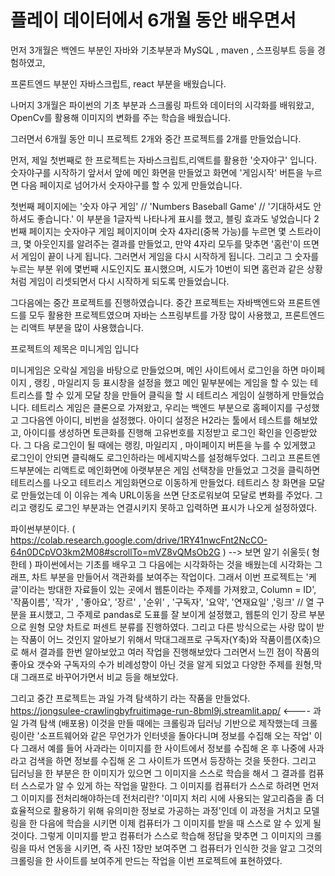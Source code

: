 
# 플레이 데이터에서 6개월 동안 배우면서

먼저 3개월은 백엔드 부분인 자바와 기초부분과 MySQL , maven , 스프링부트 등을 경험하였고,


프론트엔드 부분인  자바스크립트, react 부분을 배웠습니다.

나머지 3개월은 파이썬의 기초 부분과 스크롤링 파트와 데이터의 시각화를 배워왔고,
OpenCv를 활용해 이미지의 변화를 주는 학습을 배웠습니다.

그러면서 6개월 동안 미니 프로젝트 2개와 중간 프로젝트를 2개를 만들었습니다.

먼저, 제일 첫번째로 한 프로젝트는 자바스크립트,리액트를 활용한 '숫자야구' 입니다.
숫자야구를 시작하기 앞서서 앞에 메인 화면을 만들었고 화면에 '게임시작' 버튼을 누르면 다음 페이지로 넘어가서 숫자야구를 할 수 있게 만들었습니다.

첫번째 페이지에는 '숫자 야구 게임' //  'Numbers Baseball Game' // '기대하셔도 안하셔도 좋습니다.' 이 부분을 1글자씩 나타나게 표시를 했고, 블링 효과도 넣었습니다
2번째 페이지는 숫자야구 게임 페이지이며  숫자 4자리(중복 가능)를 누르면 몇 스트라이크, 몇 아웃인지를 알려주는 결과를 만들었고, 만약 4자리 모두를 맞추면
'홈런'이 뜨면서 게임이 끝이 나게 됩니다. 그러면서 게임을 다시 시작하게 됩니다. 그리고 그 숫자를 누르는 부분 위에  몇번째 시도인지도 표시했으며, 시도가 10번이 되면
홈런과 같은 상황처럼 게임이 리셋되면서 다시 시작하게 되도록 만들었습니다.


그다음에는 중간 프로젝트를 진행하였습니다. 중간 프로젝트는 자바백엔드와 프론트엔드를 모두 활용한 프로젝트였으며 
자바는 스프링부트를 가장 많이 사용했고, 프론트엔드는 리액트 부분을 많이 사용했습니다.

프로젝트의 제목은 미니게임 입니다

미니게임은 오락실 게임을 바탕으로 만들었으며, 메인 사이트에서 로그인을 하면 마이페이지 , 랭킹 , 마일리지 등 표시창을 설정을 했고 메인 밑부분에는 게임을 할 수 
있는 테트리스를 할 수 있게 모달 창을 만들어 클릭을 할 시 테트리스 게임이 실행하게 만들었습니다.
테트리스 게임은 클론으로 가져왔고, 우리는 백엔드 부분으로 홈페이지를 구성했고 그다음엔 아이디, 비번을 설정했다.  아이디 설정은  H2라는 툴에서 테스트를 해보았고,
아이디를 생성하면  토큰화를 진행해 고유번호를 지정받고 로그인 확인을 인증받았다. 그 다음 로그인이 될 때에는 랭킹, 마일리지 , 마이페이지 버튼을 누를 수 있게했고
로그인이 안되면 클릭해도 로그인하라는 메세지박스를 설정해두었다.
그리고 프론트엔드부분에는 리액트로 메인화면에 아랫부분은 게임 선택창을 만들었고 그것을 클릭하면 테트리스를 나오고 테트리스 게임화면으로 이동하게 만들었다.
테트리스 창 화면을 모달로 만들었는데 이 이유는 계속 URL이동을 쓰면 단조로워보여 모달로 변화를 주었다. 
그리고 랭킹도 로그인 부분과는 연결시키지 못하고 입력하면 표시가 나오게 설정하였다.



파이썬부분이다.  ( https://colab.research.google.com/drive/1RY41nwcFnt2NcCO-64n0DCpVO3km2M08#scrollTo=mVZ8vQMsOb2G )  --> 보면 알기 쉬울듯( 형 한테 )
파이썬에서는 기초를 배우고 그 다음에는 시각화하는 것을 배웠는데 시각화는 그래프, 차트 부분을 만들어서 객관화를 보여주는 작업이다.  그래서
이번 프로젝트는 '케글'이라는 방대한 자료들이 있는 곳에서 웹툰이라는 주제를 가져왔고,
Column = ID', '작품이름', '작가' , '좋아요', '장르' , '순위' , '구독자', '요약', '연재요일' ,'링크' // 열 구분을 표시했고, 
그 주제로 pandas로 도표를 잘 보이게 설정했고, 웹툰의 인기 장르 부분으로 원형 모양 차트로 퍼센트 분류를 진행하였다. 그리고 다른 방식으로는 사랑 많이 받는 작품이 어느 것인지 알아보기 위해서 막대그래프로 구독자(Y축)와 작품이름(X축)으로 해서 결과를 한번 알아보았고 여러 작업을 진행해보았다
그러면서 느낀 점이 작품의 좋아요 갯수와 구독자의 수가 비례성향이 아닌 것을 알게 되었고 다양한 주제를 원형,막대 그래프로 바꾸어가면서  비교 등을 해보았다.


그리고 중간 프로젝트는 과일 가격 탐색하기 라는 작품을 만들었다.  https://jongsulee-crawlingbyfruitimage-run-8bml9j.streamlit.app/   <---- 과일 가격 탐색 (배포용)
이것을 만들 때에는 크롤링과 딥러닝 기반으로 제작했는데  크롤링이란 '소프트웨어와 같은 무언가가 인터넷을 돌아다니며 정보를 수집해 오는 작업' 이다 그래서 예를 들어 사과라는 이미지를 한 사이트에서 정보를 수집해 온 후 나중에 사과라고 검색을 하면 정보를 수집해 온 그 사이트가 뜨면서 등장하는 것을 뜻한다.
그리고 딥러닝을 한 부분은 한 이미지가 있으면 그 이미지을 스스로 학습을 해서 그 결과를 컴퓨터 스스로가 알 수 있게 하는 작업을 말한다.  그 이미지를 컴퓨터가 스스로 하려면
먼저 그 이미지를 전처리해야하는데 전처리란? '이미지 처리 시에 사용되는 알고리즘을 좀 더 효율적으로 활용하기 위해 유의미한 정보로 가공하는 과정'인데  이 과정을 거치고
모델링을 한 다음에 학습을 시키면 이제 컴퓨터가 그 이미지를 받을 때 스스로 알 수 있게 될 것이다.
그렇게 이미지를 받고 컴퓨터가 스스로 학습해 정답을 맞추면 그 이미지의 크롤링을 따서 연동을 시키면, 즉 사진 1장만 보여주면 그 컴퓨터가 인식한 것을 알고 그것의 크롤링을 한
사이트를 보여주게 만드는 작업을 이번 프로젝트에 표현하였다.










